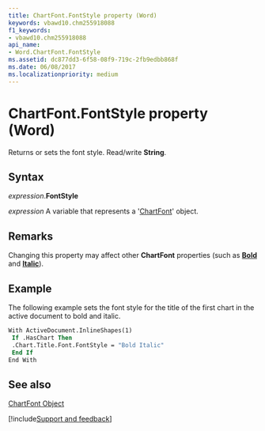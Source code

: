 ```yaml
---
title: ChartFont.FontStyle property (Word)
keywords: vbawd10.chm255918088
f1_keywords:
- vbawd10.chm255918088
api_name:
- Word.ChartFont.FontStyle
ms.assetid: dc877dd3-6f58-08f9-719c-2fb9edbb868f
ms.date: 06/08/2017
ms.localizationpriority: medium
---
```



# ChartFont.FontStyle property (Word)

Returns or sets the font style. Read/write **String**.


## Syntax

_expression_.**FontStyle**

_expression_ A variable that represents a '[ChartFont](Word.ChartFont.md)' object.


## Remarks

Changing this property may affect other **ChartFont** properties (such as **[Bold](Word.ChartFont.Bold.md)** and **[Italic](Word.ChartFont.Italic.md)**).


## Example

The following example sets the font style for the title of the first chart in the active document to bold and italic.


```vb
With ActiveDocument.InlineShapes(1) 
 If .HasChart Then 
 .Chart.Title.Font.FontStyle = "Bold Italic" 
 End If 
End With
```


## See also


[ChartFont Object](Word.ChartFont.md)

[!include[Support and feedback](~/includes/feedback-boilerplate.md)]
